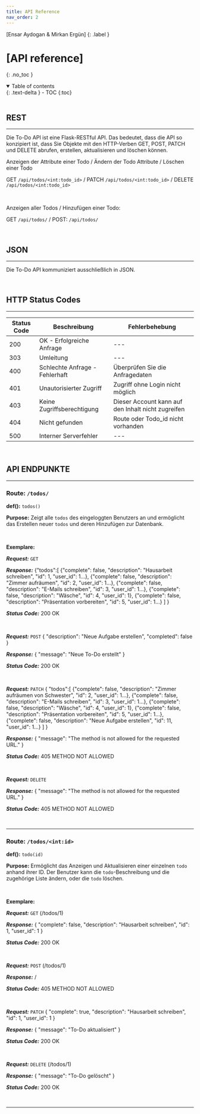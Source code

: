 ```yaml
---
title: API Reference
nav_order: 2
---
```


[Ensar Aydogan & Mirkan Ergün]
{: .label }

# [API reference]
{: .no_toc }

<details open markdown="block">
  <summary>
    Table of contents
  </summary>
  {: .text-delta }
- TOC
{:toc}
</details>

<br>

## REST
---
Die To-Do API ist eine Flask-RESTful API. Das bedeutet, dass die API so konzipiert ist, dass Sie Objekte mit den HTTP-Verben GET, POST, PATCH und DELETE abrufen, erstellen, aktualisieren und löschen können.

Anzeigen der Attribute einer Todo / Ändern der Todo Attribute / Löschen einer Todo

GET `/api/todos/<int:todo_id>` / PATCH `/api/todos/<int:todo_id>` / DELETE `/api/todos/<int:todo_id>`


<br>

Anzeigen aller Todos / Hinzufügen einer Todo:

GET `/api/todos/` / POST: `/api/todos/`

<br>



## JSON
---
Die To-Do API kommuniziert ausschließlich in JSON.

<br>

## HTTP Status Codes
---

| Status Code | Beschreibung                  | Fehlerbehebung |
|-------------|-------------------------------|----------------|
| 200         | OK - Erfolgreiche Anfrage     |        ---     |  
| 303         | Umleitung                     |        ---     | 
| 400         | Schlechte Anfrage - Fehlerhaft| Überprüfen Sie die Anfragedaten  | 
| 401         | Unautorisierter Zugriff       | Zugriff ohne Login nicht möglich |  
| 403         | Keine Zugriffsberechtigung    | Dieser Account kann auf den Inhalt nicht zugreifen | 
| 404         | Nicht gefunden                | Route oder Todo_id nicht vorhanden |
| 500         | Interner Serverfehler         |        ---     |

<br>

## API ENDPUNKTE
---

### Route: `/todos/`

**def():** `todos()`

**Purpose:** Zeigt alle `todos` des eingeloggten Benutzers an und ermöglicht das Erstellen neuer `todos` und deren Hinzufügen zur Datenbank.

<br>

**Exemplare:**

***Request:*** `GET`

***Response:*** 
{"todos":[
{"complete": false, "description": "Hausarbeit schreiben", "id": 1, "user_id": 1…},
{"complete": false, "description": "Zimmer aufräumen", "id": 2, "user_id": 1…},
{"complete": false, "description": "E-Mails schreiben", "id": 3, "user_id": 1…},
{"complete": false, "description": "Wäsche", "id": 4, "user_id": 1},
{"complete": false, "description": "Präsentation vorbereiten", "id": 5, "user_id": 1…}
]
}

***Status Code:*** 200 OK

<br>

***Request:*** `POST` {
  "description": "Neue Aufgabe erstellen",
  "completed": false
}


***Response:*** 
{
"message": "Neue To-Do erstellt"
}

***Status Code:*** 200 OK

<br>

***Request:*** `PATCH`
{
"todos":[
{"complete": false, "description": "Zimmer aufräumen von Schwester", "id": 2, "user_id": 1…},
{"complete": false, "description": "E-Mails schreiben", "id": 3, "user_id": 1…},
{"complete": false, "description": "Wäsche", "id": 4, "user_id": 1},
{"complete": false, "description": "Präsentation vorbereiten", "id": 5, "user_id": 1…},
{"complete": false, "description": "Neue Aufgabe erstellen", "id": 11, "user_id": 1…}
]
}

***Response:*** 
{
"message": "The method is not allowed for the requested URL."
}

***Status Code:*** 405 METHOD NOT ALLOWED

<br>


***Request:*** `DELETE`

***Response:*** 
{
"message": "The method is not allowed for the requested URL."
}

***Status Code:*** 405 METHOD NOT ALLOWED

<br>

---

### Route: `/todos/<int:id>`

**def():** `todo(id)`

**Purpose:** Ermöglicht das Anzeigen und Aktualisieren einer einzelnen `todo` anhand ihrer ID. Der Benutzer kann die `todo`-Beschreibung und die zugehörige Liste ändern, oder die `todo` löschen.

<br>

**Exemplare:**

***Request:*** `GET` (/todos/1)

***Response:*** 
{
"complete": false,
"description": "Hausarbeit schreiben",
"id": 1,
"user_id": 1
}

***Status Code:*** 200 OK

<br>


***Request:*** `POST` (/todos/1)

***Response:*** 
/

***Status Code:*** 405 METHOD NOT ALLOWED

<br>


***Request:*** `PATCH`
{
"complete": true,
"description": "Hausarbeit schreiben",
"id": 1,
"user_id": 1
}

***Response:*** 
{
"message": "To-Do aktualisiert"
}

***Status Code:*** 200 OK

<br>


***Request:*** `DELETE` (/todos/1)

***Response:*** 
{
"message": "To-Do gelöscht"
}

***Status Code:*** 200 OK

<br>


---